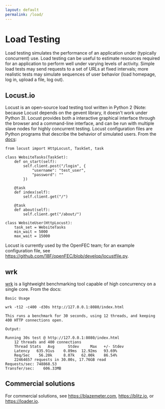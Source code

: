 ```yaml
---
layout: default
permalink: /load/
---
```

# Load Testing
Load testing simulates the performance of an application under (typically concurrent) use. Load testing can be useful to estimate resources required for an application to perform well under varying levels of activity. Simple load tests may send requests to a set of URLs at fixed intervals; more realistic tests may simulate sequences of user behavior (load homepage, log in, upload a file, log out).

## Locust.io
Locust is an open-source load testing tool written in Python 2 (Note: because Locust depends on the gevent library, it doesn't work under Python 3). Locust provides both a interactive graphical interface through the browser and a command-line interface, and can be run with multiple slave nodes for highly concurrent testing. Locust configuration files are Python programs that describe the behavior of simulated users. From the [docs](locust.io):

    from locust import HttpLocust, TaskSet, task

    class WebsiteTasks(TaskSet):
        def on_start(self):
            self.client.post("/login", {
                "username": "test_user",
                "password": ""
            })
        
        @task
        def index(self):
            self.client.get("/")
            
        @task
        def about(self):
            self.client.get("/about/")

    class WebsiteUser(HttpLocust):
        task_set = WebsiteTasks
        min_wait = 5000
        max_wait = 15000

Locust is currently used by the OpenFEC team; for an example configuration file, see https://github.com/18F/openFEC/blob/develop/locustfile.py.

## wrk

[wrk](https://github.com/wg/wrk) is a lightweight benchmarking tool capable of high concurrency on a single core. From the docs:

    Basic Usage

    wrk -t12 -c400 -d30s http://127.0.0.1:8080/index.html

    This runs a benchmark for 30 seconds, using 12 threads, and keeping
    400 HTTP connections open.

    Output:

    Running 30s test @ http://127.0.0.1:8080/index.html
        12 threads and 400 connections
        Thread Stats   Avg      Stdev     Max   +/- Stdev
        Latency   635.91us    0.89ms  12.92ms   93.69%
        Req/Sec    56.20k     8.07k   62.00k    86.54%
        22464657 requests in 30.00s, 17.76GB read
    Requests/sec: 748868.53
    Transfer/sec:    606.33MB

## Commercial solutions
For commercial solutions, see https://blazemeter.com, https://blitz.io, or https://loader.io.
